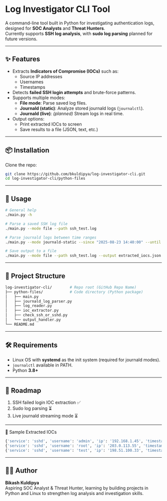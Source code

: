 # Log Investigator CLI Tool

A command-line tool built in Python for investigating authentication logs, designed for **SOC Analysts** and **Threat Hunters**.  
Currently supports **SSH log analysis**, with **sudo log parsing** planned for future versions.

---

## ✨ Features
- Extracts **Indicators of Compromise (IOCs)** such as:
  - Source IP addresses
  - Usernames
  - Timestamps
- Detects **failed SSH login attempts** and brute-force patterns.
- Supports multiple modes:
  - **File mode**: Parse saved log files.
  - **Journald (static)**: Analyze stored journald logs (`journalctl`).
  - **Journald (live)**: *(planned)* Stream logs in real time.
- Output options:
  - Print extracted IOCs to screen
  - Save results to a file (JSON, text, etc.)

---

## 📦 Installation
Clone the repo:
```bash
git clone https://github.com/bkuldipya/log-investigator-cli.git
cd log-investigator-cli/python-files
```

---

## 🚀 Usage

```bash
# General help
./main.py -h

# Parse a saved SSH log file
./main.py --mode file --path ssh_test.log

# Parse journald logs between time ranges
./main.py --mode journald-static --since "2025-08-23 14:40:00" --until "2025-08-23 15:00:00"

# Save output to a file
./main.py --mode file --path ssh_test.log --output extracted_iocs.json
```

---

## 📂 Project Structure  

```bash
log-investigator-cli/        # Repo root (GitHub Repo Name)
├── python-files/            # Code directory (Python package)
│   ├── main.py
│   ├── journald_log_parser.py
│   ├── log_reader.py
│   ├── ioc_extractor.py
│   ├── check_ssh_or_sshd.py
│   └── output_handler.py
└── README.md


```

---

## 🛠️ Requirements

- Linux OS with **systemd** as the init system (required for journald modes).
- `journalctl` available in PATH.
- Python **3.8+**

---

## 🔮 Roadmap
1. SSH failed login IOC extraction ✅ 
2. Sudo log parsing ⏳
3. Live journald streaming mode ⏳

---
 
 📌 Sample Extracted IOCs
 ```bash
{'service': 'sshd', 'username': 'admin', 'ip': '192.168.1.45', 'timestamp': 'Aug 23 14:42:11'}
{'service': 'sshd', 'username': 'root', 'ip': '203.0.113.55', 'timestamp': 'Aug 23 14:42:15'}
{'service': 'sshd', 'username': 'test', 'ip': '198.51.100.33', 'timestamp': 'Aug 23 14:42:25'}
```

---

## 👨‍💻 Author
**Bikash Kuldipya**  
Aspiring SOC Analyst & Threat Hunter, learning by building projects in Python and Linux to strengthen log analysis and investigation skills.


















